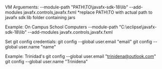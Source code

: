 VM Arguements: --module-path "PATH\TO\javafx-sdk-18\lib" --add-modules javafx.controls,javafx.fxml
*replace PATH\TO with actual path to javafx sdk lib folder containing jars

Example: On Campus School Computers
--module-path "C:\eclipse\javafx-sdk-18\lib" --add-modules javafx.controls,javafx.fxml

Set git config credentials:
git config --global user.email "email"
git config --global user.name "name"

Example: Trinidad's
git config --global user.email "trinidena@outlook.com"
git config --global user.name "Trinidena"
